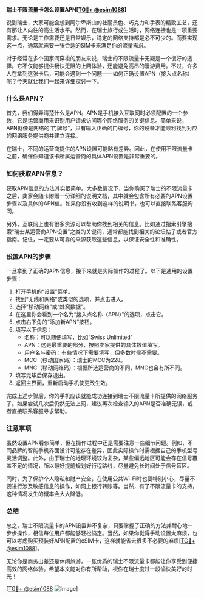 **瑞士不限流量卡怎么设置APN[[TG💪+ @esim1088](https://t.me/s/esim1088)]**

说到瑞士，大家可能会想到阿尔卑斯山的壮丽景色、巧克力和手表的精致工艺，还有那让人向往的高生活水平。然而，在瑞士旅行或生活时，网络连接也是一项重要需求。无论是工作需要还是日常娱乐，稳定的网络支持都是必不可少的。而要实现这一点，通常就需要一张合适的SIM卡来满足你的流量需求。

对于经常在多个国家间穿梭的朋友来说，瑞士的不限流量卡无疑是一个很好的选择。它不仅能够提供畅快无阻的上网体验，还能避免高昂的漫游费用。不过，许多人在拿到这张卡后，可能会遇到一个问题——如何正确设置APN（接入点名称）呢？今天就让我们一起来详细探讨一下。

### 什么是APN？

首先，我们得弄清楚什么是APN。APN是手机接入互联网时必须配置的一个参数，它是运营商用来识别用户请求访问哪个网络服务的关键信息。简单来说，APN就像是网络的“门牌号”，只有输入正确的门牌号，你的设备才能顺利找到对应的网络服务提供商并建立连接。

在瑞士，不同的运营商提供的APN设置可能略有差异。因此，在使用不限流量卡之前，确保你知道该卡所属运营商的具体APN设置是非常重要的。

### 如何获取APN信息？

获取APN信息的方法其实很简单。大多数情况下，当你购买了瑞士的不限流量卡之后，卖家会随卡附赠一份详细的说明文档，其中就会包含所有必要的APN设置步骤以及具体的APN值。如果你没有收到这样的说明书，也可以直接联系客服询问。

另外，互联网上也有很多资源可以帮助你找到相关的信息。比如通过搜索引擎搜索“瑞士某运营商APN设置”之类的关键词，通常都能找到相关的论坛帖子或者官方指南。记住，一定要从可靠的来源获取这些信息，以保证安全性和准确性。

### 设置APN的步骤

一旦拿到了正确的APN信息，接下来就是实际操作的过程了。以下是通用的设置步骤：

1. 打开手机的“设置”菜单。
2. 找到“无线和网络”或类似的选项，并点击进入。
3. 选择“移动网络”或“蜂窝数据”。
4. 在这里你会看到一个名为“接入点名称（APN）”的选项，点击它。
5. 点击右下角的“添加新APN”按钮。
6. 填写以下信息：
   - 名称：可以随便填写，比如“Swiss Unlimited”
   - APN：这是最重要的部分，按照卖家提供的具体数值填写。
   - 用户名与密码：有些情况下需要填写，但多数时候不需要。
   - MCC（移动国家码）：瑞士的MCC为228。
   - MNC（移动网络码）：根据所选运营商的不同，MNC也会有所不同。
7. 填写完毕后保存退出。
8. 返回主界面，重新启动手机使更改生效。

完成上述步骤后，你的手机应该就能成功连接到瑞士不限流量卡所提供的网络服务了。如果尝试几次后仍然无法上网，建议再次检查输入的APN是否准确无误，或者直接联系客服寻求帮助。

### 注意事项

虽然设置APN看似简单，但在操作过程中还是需要注意一些细节问题。例如，不同品牌的智能手机界面设计可能存在差异，因此实际操作时需根据自己的手机型号灵活调整。此外，由于瑞士的地理环境较为复杂，某些偏远地区可能会存在信号覆盖不足的情况，所以最好提前规划好行程路线，尽量避免长时间处于信号盲区。

同时，为了保护个人隐私和财产安全，在使用公共Wi-Fi时也要特别小心，尽量不要进行涉及敏感信息的操作，如网上银行转账等。当然，有了不限流量卡的支持，这种情况发生的概率会大大降低。

### 总结

总之，瑞士不限流量卡的APN设置并不复杂，只要掌握了正确的方法并耐心地一步步操作，相信每位用户都能够轻松搞定。当然，如果你觉得手动设置太麻烦，也可以考虑购买预装好APN配置的eSIM卡，这样就能省去很多不必要的麻烦[[TG💪+ @esim1088](https://t.me/s/esim1088)]。

无论你是商务出差还是休闲旅游，一张优质的瑞士不限流量卡都能让你享受到便捷高效的网络体验。希望本文能对你有所帮助，祝你在瑞士度过一段愉快美好的时光！

[[TG💪+ @esim1088](https://t.me/s/esim1088) ![Image](https://i.postimg.cc/4NQfJmqS/Snipaste-2025-05-13-00-14-12.png)]